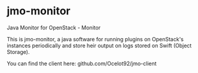 # jmo-monitor
Java Monitor for OpenStack - Monitor

This is jmo-monitor, a java software for running plugins on OpenStack's instances periodically and store heir output on logs
stored on Swift (Object Storage).

You can find the client here: github.com/Ocelot92/jmo-client
